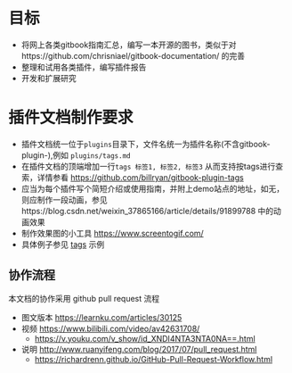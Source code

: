 # 目标

* 将网上各类gitbook指南汇总，编写一本开源的图书，类似于对https://github.com/chrisniael/gitbook-documentation/ 的完善
* 整理和试用各类插件，编写插件报告
* 开发和扩展研究


# 插件文档制作要求
* 插件文档统一位于`plugins`目录下，文件名统一为插件名称(不含gitbook-plugin-),例如 `plugins/tags.md`
* 在插件文档的顶端增加一行`tags 标签1, 标签2, 标签3` 从而支持按tags进行查索，详情参看 https://github.com/billryan/gitbook-plugin-tags
* 应当为每个插件写个简短介绍或使用指南，并附上demo站点的地址，如无，则应制作一段动画，参见https://blog.csdn.net/weixin_37865166/article/details/91899788 中的动画效果
* 制作效果图的小工具 https://www.screentogif.com/
* 具体例子参见 [tags](../plugins/tags.md) 示例

## 协作流程

本文档的协作采用 github pull request 流程

* 图文版本 https://learnku.com/articles/30125
* 视频 https://www.bilibili.com/video/av42631708/
    * https://v.youku.com/v_show/id_XNDI4NTA3NTA0NA==.html
* 说明 http://www.ruanyifeng.com/blog/2017/07/pull_request.html
    * https://richardrenn.github.io/GitHub-Pull-Request-Workflow.html


